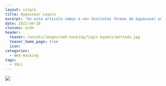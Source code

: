 ```yaml
---
layout: single
title: Bypassear Logins
excerpt: "En este artículo vamos a ver distintas formas de bypassear un login."
date: 2022-09-28
classes: wide
header:
  teaser: /assets/images/web-hacking/login-bypass/portada.jpg
  teaser_home_page: true
  icon: 
categories:
  - Web-Hacking
tags:  
  - SQLi
---
```


![](/assets/images/web-hacking/login-bypass/portada.jpg)
